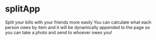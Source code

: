 # splitApp
 Split your bills with your friends more easily
 You can calculate what each person owes by item and it will be 
 dynamically appended to the page so you can take a photo and send to whoever owes you!
